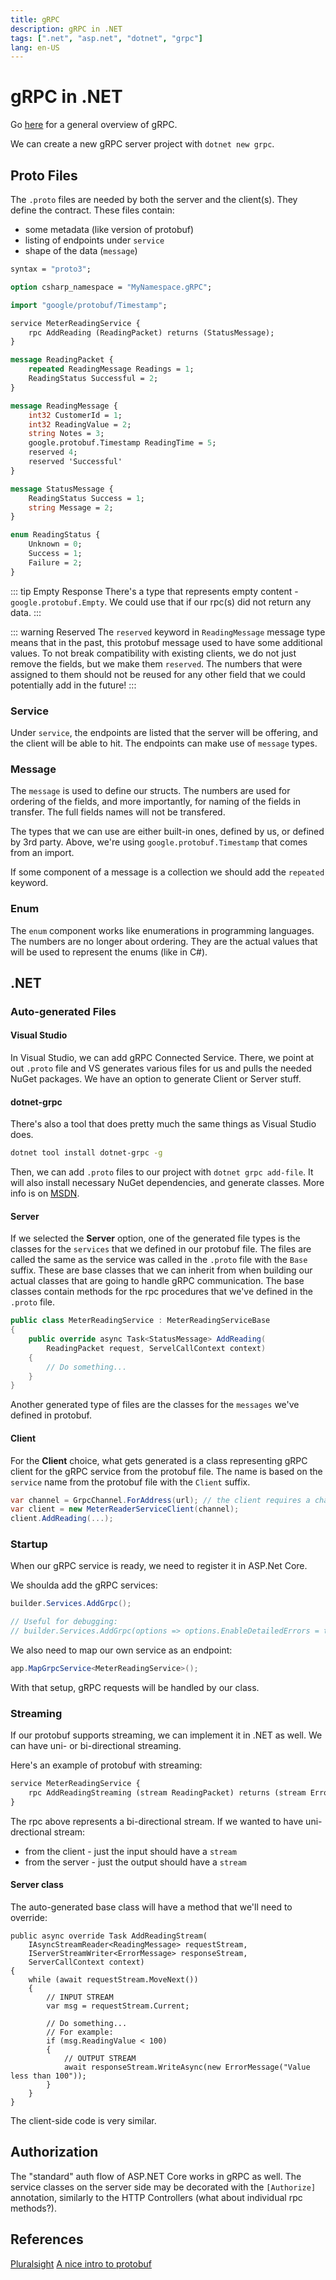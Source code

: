 ```yaml
---
title: gRPC
description: gRPC in .NET
tags: [".net", "asp.net", "dotnet", "grpc"]
lang: en-US
---
```


# gRPC in .NET

Go [here](/technologies/networking/grpc.md) for a general overview of gRPC.

We can create a new gRPC server project with `dotnet new grpc`.

## Proto Files

The `.proto` files are needed by both the server and the client(s). They define
the contract. These files contain:

- some metadata (like version of protobuf)
- listing of endpoints under `service`
- shape of the data (`message`)

```protobuf
syntax = "proto3";

option csharp_namespace = "MyNamespace.gRPC";

import "google/protobuf/Timestamp";

service MeterReadingService {
    rpc AddReading (ReadingPacket) returns (StatusMessage);
}

message ReadingPacket {
    repeated ReadingMessage Readings = 1;
    ReadingStatus Successful = 2;
}

message ReadingMessage {
    int32 CustomerId = 1;
    int32 ReadingValue = 2;
    string Notes = 3;
    google.protobuf.Timestamp ReadingTime = 5;
    reserved 4;
    reserved 'Successful'
}

message StatusMessage {
    ReadingStatus Success = 1;
    string Message = 2;
}

enum ReadingStatus {
    Unknown = 0;
    Success = 1;
    Failure = 2;
}
```

::: tip Empty Response
There's a type that represents empty content - `google.protobuf.Empty`. We could
use that if our rpc(s) did not return any data.
:::

::: warning Reserved
The `reserved` keyword in `ReadingMessage` message type means that in the past,
this protobuf message used to have some additional values. To not break
compatibility with existing clients, we do not just remove the fields, but we make
them `reserved`. The numbers that were assigned to them should not be reused for
any other field that we could potentially add in the future!
:::

### Service

Under `service`, the endpoints are listed that the server will be offering, and
the client will be able to hit. The endpoints can make use of `message` types.

### Message

The `message` is used to define our structs. The numbers are used for ordering
of the fields, and more importantly, for naming of the fields in transfer. The
full fields names will not be transfered.

The types that we can use are either built-in ones, defined by us, or defined by
3rd party. Above, we're using `google.protobuf.Timestamp` that comes from an
import.

If some component of a message is a collection we should add the `repeated`
keyword.

### Enum

The `enum` component works like enumerations in programming languages. The
numbers are no longer about ordering. They are the actual values that will be
used to represent the enums (like in C#).

## .NET

### Auto-generated Files

#### Visual Studio

In Visual Studio, we can add gRPC Connected Service. There, we point at out
`.proto` file and VS generates various files for us and pulls the needed NuGet
packages. We have an option to generate Client or Server stuff.

#### dotnet-grpc

There's also a tool that does pretty much the same things as Visual Studio does.

```sh
dotnet tool install dotnet-grpc -g
```

Then, we can add `.proto` files to our project with `dotnet grpc add-file`. It
will also install necessary NuGet dependencies, and generate classes. More info
is on [MSDN](https://docs.microsoft.com/en-us/aspnet/core/grpc/dotnet-grpc).

#### Server

If we selected the **Server** option, one of the generated file types is the
classes for the `services` that we defined in our protobuf file. The files are
called the same as the service was called in the `.proto` file with the `Base`
suffix. These are base classes that we can inherit from when building our actual
classes that are going to handle gRPC communication. The base classes contain
methods for the rpc procedures that we've defined in the `.proto` file.

```csharp
public class MeterReadingService : MeterReadingServiceBase
{
    public override async Task<StatusMessage> AddReading(
        ReadingPacket request, ServelCallContext context)
    {
        // Do something...
    }
}
```

Another generated type of files are the classes for the `messages` we've defined
in protobuf.

#### Client

For the **Client** choice, what gets generated is a class representing gRPC
client for the gRPC service from the protobuf file. The name is based on the
`service` name from the protobuf file with the `Client` suffix.

```csharp
var channel = GrpcChannel.ForAddress(url); // the client requires a channel
var client = new MeterReaderServiceClient(channel);
client.AddReading(...);
```

### Startup

When our gRPC service is ready, we need to register it in ASP.Net Core.

We shoulda add the gRPC services:

```csharp
builder.Services.AddGrpc();

// Useful for debugging:
// builder.Services.AddGrpc(options => options.EnableDetailedErrors = true);
```

We also need to map our own service as an endpoint:

```csharp
app.MapGrpcService<MeterReadingService>();
```

With that setup, gRPC requests will be handled by our class.

### Streaming

If our protobuf supports streaming, we can implement it in .NET as well.
We can have uni- or bi-directional streaming.

Here's an example of protobuf with streaming:

```protobuf
service MeterReadingService {
    rpc AddReadingStreaming (stream ReadingPacket) returns (stream ErrorMessage);
}
```

The rpc above represents a bi-directional stream. If we wanted to have
uni-drectional stream:

- from the client - just the input should have a `stream`
- from the server - just the output should have a `stream`

#### Server class

The auto-generated base class will have a method that we'll need to override:

```csharpharp
public async override Task AddReadingStream(
    IAsyncStreamReader<ReadingMessage> requestStream,
    IServerStreamWriter<ErrorMessage> responseStream,
    ServerCallContext context)
{
    while (await requestStream.MoveNext())
    {
        // INPUT STREAM
        var msg = requestStream.Current;

        // Do something...
        // For example:
        if (msg.ReadingValue < 100)
        {
            // OUTPUT STREAM
            await responseStream.WriteAsync(new ErrorMessage("Value less than 100"));
        }
    }
}
```

The client-side code is very similar.

## Authorization

The "standard" auth flow of ASP.NET Core works in gRPC as well. The service
classes on the server side may be decorated with the `[Authorize]` annotation,
similarly to the HTTP Controllers (what about individual rpc methods?).

## References

[Pluralsight](https://app.pluralsight.com/library/courses/aspdotnet-core-6-using-grpc/)
[A nice intro to
protobuf](https://grapeup.com/blog/protobuf-how-to-serialize-data-effectively-with-protocol-buffers/#)
